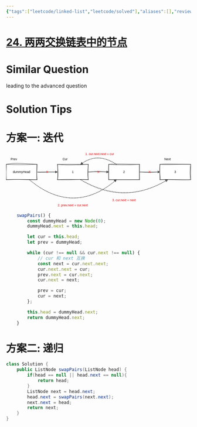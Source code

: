 ```yaml
---
{"tags":["leetcode/linked-list","leetcode/solved"],"aliases":[],"review-dates":[],"dg-publish":true,"difficulty":"medium","date-created":"2023-05-23-Tue, 10:03:40 am","date-modified":"2023-08-07-Mon, 9:42:23 am","permalink":"/programming/basic/leetcode/24. 两两交换链表中的节点/","dgPassFrontmatter":true}
---
```



# [24. 两两交换链表中的节点](https://leetcode.cn/problems/swap-nodes-in-pairs/)

# Similar Question

leading to the advanced question

# Solution Tips

# 方案一: 迭代

<?xml version="1.0" encoding="UTF-8"?>
<!-- Do not edit this file with editors other than draw.io -->
<!DOCTYPE svg PUBLIC "-//W3C//DTD SVG 1.1//EN" "http://www.w3.org/Graphics/SVG/1.1/DTD/svg11.dtd">
<svg xmlns="http://www.w3.org/2000/svg" xmlns:xlink="http://www.w3.org/1999/xlink" version="1.1" width="721px" height="220px" viewBox="-0.5 -0.5 721 220" content="&lt;mxfile host=&quot;Electron&quot; modified=&quot;2023-07-20T05:39:26.884Z&quot; agent=&quot;Mozilla/5.0 (Macintosh; Intel Mac OS X 10_15_7) AppleWebKit/537.36 (KHTML, like Gecko) draw.io/21.6.1 Chrome/112.0.5615.204 Electron/24.6.1 Safari/537.36&quot; etag=&quot;lG67oMFReG5w46vH4qER&quot; version=&quot;21.6.1&quot; type=&quot;device&quot;&gt;&#10;  &lt;diagram id=&quot;fPdCPz9zig7JMJKWcSuN&quot; name=&quot;Page-1&quot;&gt;&#10;    &lt;mxGraphModel dx=&quot;1354&quot; dy=&quot;233&quot; grid=&quot;1&quot; gridSize=&quot;10&quot; guides=&quot;1&quot; tooltips=&quot;1&quot; connect=&quot;1&quot; arrows=&quot;1&quot; fold=&quot;1&quot; page=&quot;0&quot; pageScale=&quot;1&quot; pageWidth=&quot;850&quot; pageHeight=&quot;1100&quot; math=&quot;0&quot; shadow=&quot;0&quot;&gt;&#10;      &lt;root&gt;&#10;        &lt;mxCell id=&quot;0&quot; /&gt;&#10;        &lt;mxCell id=&quot;1&quot; parent=&quot;0&quot; /&gt;&#10;        &lt;mxCell id=&quot;6&quot; value=&quot;&quot; style=&quot;edgeStyle=none;html=1;sketch=1;curveFitting=1;jiggle=2;shadow=0;&quot; parent=&quot;1&quot; source=&quot;2&quot; target=&quot;3&quot; edge=&quot;1&quot;&gt;&#10;          &lt;mxGeometry relative=&quot;1&quot; as=&quot;geometry&quot; /&gt;&#10;        &lt;/mxCell&gt;&#10;        &lt;mxCell id=&quot;2&quot; value=&quot;dummyHead&quot; style=&quot;rounded=0;whiteSpace=wrap;html=1;sketch=1;curveFitting=1;jiggle=2;shadow=0;&quot; parent=&quot;1&quot; vertex=&quot;1&quot;&gt;&#10;          &lt;mxGeometry x=&quot;-160&quot; y=&quot;580&quot; width=&quot;120&quot; height=&quot;60&quot; as=&quot;geometry&quot; /&gt;&#10;        &lt;/mxCell&gt;&#10;        &lt;mxCell id=&quot;7&quot; value=&quot;&quot; style=&quot;edgeStyle=none;html=1;sketch=1;curveFitting=1;jiggle=2;shadow=0;&quot; parent=&quot;1&quot; source=&quot;3&quot; target=&quot;4&quot; edge=&quot;1&quot;&gt;&#10;          &lt;mxGeometry relative=&quot;1&quot; as=&quot;geometry&quot; /&gt;&#10;        &lt;/mxCell&gt;&#10;        &lt;mxCell id=&quot;3&quot; value=&quot;1&quot; style=&quot;rounded=0;whiteSpace=wrap;html=1;sketch=1;curveFitting=1;jiggle=2;shadow=0;&quot; parent=&quot;1&quot; vertex=&quot;1&quot;&gt;&#10;          &lt;mxGeometry x=&quot;40&quot; y=&quot;580&quot; width=&quot;120&quot; height=&quot;60&quot; as=&quot;geometry&quot; /&gt;&#10;        &lt;/mxCell&gt;&#10;        &lt;mxCell id=&quot;8&quot; value=&quot;&quot; style=&quot;edgeStyle=none;html=1;sketch=1;curveFitting=1;jiggle=2;shadow=0;&quot; parent=&quot;1&quot; source=&quot;4&quot; target=&quot;5&quot; edge=&quot;1&quot;&gt;&#10;          &lt;mxGeometry relative=&quot;1&quot; as=&quot;geometry&quot; /&gt;&#10;        &lt;/mxCell&gt;&#10;        &lt;mxCell id=&quot;4&quot; value=&quot;2&quot; style=&quot;rounded=0;whiteSpace=wrap;html=1;sketch=1;curveFitting=1;jiggle=2;shadow=0;&quot; parent=&quot;1&quot; vertex=&quot;1&quot;&gt;&#10;          &lt;mxGeometry x=&quot;240&quot; y=&quot;580&quot; width=&quot;120&quot; height=&quot;60&quot; as=&quot;geometry&quot; /&gt;&#10;        &lt;/mxCell&gt;&#10;        &lt;mxCell id=&quot;5&quot; value=&quot;3&quot; style=&quot;rounded=0;whiteSpace=wrap;html=1;sketch=1;curveFitting=1;jiggle=2;shadow=0;&quot; parent=&quot;1&quot; vertex=&quot;1&quot;&gt;&#10;          &lt;mxGeometry x=&quot;440&quot; y=&quot;580&quot; width=&quot;120&quot; height=&quot;60&quot; as=&quot;geometry&quot; /&gt;&#10;        &lt;/mxCell&gt;&#10;        &lt;mxCell id=&quot;9&quot; value=&quot;Cur&quot; style=&quot;text;html=1;strokeColor=none;fillColor=none;align=center;verticalAlign=middle;whiteSpace=wrap;rounded=0;sketch=1;curveFitting=1;jiggle=2;shadow=0;&quot; parent=&quot;1&quot; vertex=&quot;1&quot;&gt;&#10;          &lt;mxGeometry x=&quot;50&quot; y=&quot;550&quot; width=&quot;40&quot; height=&quot;20&quot; as=&quot;geometry&quot; /&gt;&#10;        &lt;/mxCell&gt;&#10;        &lt;mxCell id=&quot;10&quot; value=&quot;Prev&quot; style=&quot;text;html=1;strokeColor=none;fillColor=none;align=center;verticalAlign=middle;whiteSpace=wrap;rounded=0;sketch=1;curveFitting=1;jiggle=2;shadow=0;&quot; parent=&quot;1&quot; vertex=&quot;1&quot;&gt;&#10;          &lt;mxGeometry x=&quot;-150&quot; y=&quot;550&quot; width=&quot;40&quot; height=&quot;20&quot; as=&quot;geometry&quot; /&gt;&#10;        &lt;/mxCell&gt;&#10;        &lt;mxCell id=&quot;11&quot; value=&quot;Next&quot; style=&quot;text;html=1;strokeColor=none;fillColor=none;align=center;verticalAlign=middle;whiteSpace=wrap;rounded=0;sketch=1;curveFitting=1;jiggle=2;shadow=0;&quot; parent=&quot;1&quot; vertex=&quot;1&quot;&gt;&#10;          &lt;mxGeometry x=&quot;450&quot; y=&quot;550&quot; width=&quot;40&quot; height=&quot;20&quot; as=&quot;geometry&quot; /&gt;&#10;        &lt;/mxCell&gt;&#10;        &lt;mxCell id=&quot;13&quot; value=&quot;X&quot; style=&quot;text;html=1;strokeColor=none;fillColor=none;align=center;verticalAlign=middle;whiteSpace=wrap;rounded=0;fontColor=#FF0000;sketch=1;curveFitting=1;jiggle=2;shadow=0;&quot; parent=&quot;1&quot; vertex=&quot;1&quot;&gt;&#10;          &lt;mxGeometry x=&quot;380&quot; y=&quot;600&quot; width=&quot;40&quot; height=&quot;20&quot; as=&quot;geometry&quot; /&gt;&#10;        &lt;/mxCell&gt;&#10;        &lt;mxCell id=&quot;15&quot; value=&quot;1. cur.next.next = cur&quot; style=&quot;text;html=1;align=center;verticalAlign=middle;whiteSpace=wrap;rounded=0;fontColor=#CC0000;sketch=1;curveFitting=1;jiggle=2;shadow=0;&quot; parent=&quot;1&quot; vertex=&quot;1&quot;&gt;&#10;          &lt;mxGeometry x=&quot;140&quot; y=&quot;530&quot; width=&quot;130&quot; height=&quot;20&quot; as=&quot;geometry&quot; /&gt;&#10;        &lt;/mxCell&gt;&#10;        &lt;mxCell id=&quot;17&quot; value=&quot;&quot; style=&quot;curved=1;endArrow=classic;html=1;fontColor=#CC0000;entryX=0.75;entryY=0;entryDx=0;entryDy=0;exitX=0.25;exitY=0;exitDx=0;exitDy=0;dashed=1;sketch=1;curveFitting=1;jiggle=2;shadow=0;&quot; parent=&quot;1&quot; source=&quot;4&quot; target=&quot;3&quot; edge=&quot;1&quot;&gt;&#10;          &lt;mxGeometry width=&quot;50&quot; height=&quot;50&quot; relative=&quot;1&quot; as=&quot;geometry&quot;&gt;&#10;            &lt;mxPoint x=&quot;520&quot; y=&quot;540&quot; as=&quot;sourcePoint&quot; /&gt;&#10;            &lt;mxPoint x=&quot;290&quot; y=&quot;270&quot; as=&quot;targetPoint&quot; /&gt;&#10;            &lt;Array as=&quot;points&quot;&gt;&#10;              &lt;mxPoint x=&quot;200&quot; y=&quot;530&quot; /&gt;&#10;            &lt;/Array&gt;&#10;          &lt;/mxGeometry&gt;&#10;        &lt;/mxCell&gt;&#10;        &lt;mxCell id=&quot;18&quot; value=&quot;&quot; style=&quot;curved=1;endArrow=classic;html=1;dashed=1;fontColor=#CC0000;exitX=0.75;exitY=1;exitDx=0;exitDy=0;entryX=0.25;entryY=1;entryDx=0;entryDy=0;sketch=1;curveFitting=1;jiggle=2;shadow=0;&quot; parent=&quot;1&quot; source=&quot;2&quot; target=&quot;4&quot; edge=&quot;1&quot;&gt;&#10;          &lt;mxGeometry width=&quot;50&quot; height=&quot;50&quot; relative=&quot;1&quot; as=&quot;geometry&quot;&gt;&#10;            &lt;mxPoint x=&quot;290&quot; y=&quot;620&quot; as=&quot;sourcePoint&quot; /&gt;&#10;            &lt;mxPoint x=&quot;340&quot; y=&quot;570&quot; as=&quot;targetPoint&quot; /&gt;&#10;            &lt;Array as=&quot;points&quot;&gt;&#10;              &lt;mxPoint x=&quot;100&quot; y=&quot;780&quot; /&gt;&#10;            &lt;/Array&gt;&#10;          &lt;/mxGeometry&gt;&#10;        &lt;/mxCell&gt;&#10;        &lt;mxCell id=&quot;19&quot; value=&quot;2. prev.next = cur.next&quot; style=&quot;text;html=1;align=center;verticalAlign=middle;whiteSpace=wrap;rounded=0;fontColor=#CC0000;sketch=1;curveFitting=1;jiggle=2;shadow=0;&quot; parent=&quot;1&quot; vertex=&quot;1&quot;&gt;&#10;          &lt;mxGeometry x=&quot;35&quot; y=&quot;730&quot; width=&quot;130&quot; height=&quot;20&quot; as=&quot;geometry&quot; /&gt;&#10;        &lt;/mxCell&gt;&#10;        &lt;mxCell id=&quot;21&quot; value=&quot;&quot; style=&quot;curved=1;endArrow=classic;html=1;dashed=1;fontColor=#CC0000;exitX=0.75;exitY=1;exitDx=0;exitDy=0;entryX=0.25;entryY=1;entryDx=0;entryDy=0;sketch=1;curveFitting=1;jiggle=2;shadow=0;&quot; parent=&quot;1&quot; source=&quot;3&quot; target=&quot;5&quot; edge=&quot;1&quot;&gt;&#10;          &lt;mxGeometry width=&quot;50&quot; height=&quot;50&quot; relative=&quot;1&quot; as=&quot;geometry&quot;&gt;&#10;            &lt;mxPoint x=&quot;290&quot; y=&quot;620&quot; as=&quot;sourcePoint&quot; /&gt;&#10;            &lt;mxPoint x=&quot;340&quot; y=&quot;570&quot; as=&quot;targetPoint&quot; /&gt;&#10;            &lt;Array as=&quot;points&quot;&gt;&#10;              &lt;mxPoint x=&quot;300&quot; y=&quot;740&quot; /&gt;&#10;            &lt;/Array&gt;&#10;          &lt;/mxGeometry&gt;&#10;        &lt;/mxCell&gt;&#10;        &lt;mxCell id=&quot;23&quot; value=&quot;3. cur.next = next&quot; style=&quot;text;html=1;align=center;verticalAlign=middle;whiteSpace=wrap;rounded=0;fontColor=#CC0000;sketch=1;curveFitting=1;jiggle=2;shadow=0;&quot; parent=&quot;1&quot; vertex=&quot;1&quot;&gt;&#10;          &lt;mxGeometry x=&quot;235&quot; y=&quot;710&quot; width=&quot;130&quot; height=&quot;20&quot; as=&quot;geometry&quot; /&gt;&#10;        &lt;/mxCell&gt;&#10;        &lt;mxCell id=&quot;24&quot; value=&quot;X&quot; style=&quot;text;html=1;strokeColor=none;fillColor=none;align=center;verticalAlign=middle;whiteSpace=wrap;rounded=0;fontColor=#FF0000;sketch=1;curveFitting=1;jiggle=2;shadow=0;&quot; parent=&quot;1&quot; vertex=&quot;1&quot;&gt;&#10;          &lt;mxGeometry x=&quot;180&quot; y=&quot;600&quot; width=&quot;40&quot; height=&quot;20&quot; as=&quot;geometry&quot; /&gt;&#10;        &lt;/mxCell&gt;&#10;        &lt;mxCell id=&quot;25&quot; value=&quot;X&quot; style=&quot;text;html=1;strokeColor=none;fillColor=none;align=center;verticalAlign=middle;whiteSpace=wrap;rounded=0;fontColor=#FF0000;sketch=1;curveFitting=1;jiggle=2;shadow=0;&quot; parent=&quot;1&quot; vertex=&quot;1&quot;&gt;&#10;          &lt;mxGeometry x=&quot;-20&quot; y=&quot;600&quot; width=&quot;40&quot; height=&quot;20&quot; as=&quot;geometry&quot; /&gt;&#10;        &lt;/mxCell&gt;&#10;      &lt;/root&gt;&#10;    &lt;/mxGraphModel&gt;&#10;  &lt;/diagram&gt;&#10;&lt;/mxfile&gt;&#10;"><defs/><g><path d="M 120 80 L 193.63 80" fill="none" stroke="none" pointer-events="stroke"/><path d="M 198.88 80 L 191.88 83.5 L 193.63 80 L 191.88 76.5 Z" fill="none" stroke="none" pointer-events="all"/><path d="M 120 80 M 120 80 C 136.49 85 151.15 78.88 193.63 80 M 120 80 C 144.87 77.9 168.24 80.99 193.63 80" fill="none" stroke="rgb(0, 0, 0)" stroke-linejoin="round" stroke-linecap="round" stroke-miterlimit="10" pointer-events="stroke"/><path d="M 192.12 76.23 C 192.12 76.23 192.12 76.23 192.12 76.23 M 192.12 76.23 C 192.12 76.23 192.12 76.23 192.12 76.23 M 193.82 80.36 C 194.06 79.12 195.77 79.04 195.79 78.1 M 193.82 80.36 C 194.23 79.45 194.9 79.19 195.79 78.1" fill="none" stroke="rgb(0, 0, 0)" stroke-width="0.5" stroke-linejoin="round" stroke-linecap="round" stroke-miterlimit="10" pointer-events="all"/><path d="M 198.88 80 M 198.88 80 C 195.17 79.7 192.93 83.52 191.88 83.5 M 198.88 80 C 197.34 81.68 194.61 82.2 191.88 83.5 M 191.88 83.5 C 192.66 82.3 193.72 81.71 193.63 80 M 191.88 83.5 C 192.66 82.53 193.2 81.73 193.63 80 M 193.63 80 C 192.98 79.41 192.98 77.73 191.88 76.5 M 193.63 80 C 193.54 79.04 193.09 78.09 191.88 76.5 M 191.88 76.5 C 193.91 77.15 194.78 79.92 198.88 80 M 191.88 76.5 C 194.55 78.17 196.43 78.95 198.88 80" fill="none" stroke="rgb(0, 0, 0)" stroke-linejoin="round" stroke-linecap="round" stroke-miterlimit="10" pointer-events="all"/><rect x="0" y="50" width="120" height="60" fill="none" stroke="none" pointer-events="all"/><path d="M 3.19 47.08 L 118.33 51.43 L 123.53 107.48 L 1.88 107.52" fill="rgb(255, 255, 255)" stroke="none" pointer-events="all"/><path d="M 0 50 C 26.92 45.15 44.29 45.44 120 50 M 0 50 C 27.56 50.93 54.58 52.28 120 50 M 120 50 C 118.96 68.74 118.38 83.46 120 110 M 120 50 C 119.96 74.34 117.31 98.75 120 110 M 120 110 C 87.36 112.08 53.79 106.91 0 110 M 120 110 C 81.57 108.88 45.75 108.65 0 110 M 0 110 C -4.03 86.78 1.92 59.94 0 50 M 0 110 C 0.12 94.36 -0.9 76.19 0 50" fill="none" stroke="rgb(0, 0, 0)" stroke-linejoin="round" stroke-linecap="round" stroke-miterlimit="10" pointer-events="all"/><g transform="translate(-0.5 -0.5)"><switch><foreignObject pointer-events="none" width="100%" height="100%" requiredFeatures="http://www.w3.org/TR/SVG11/feature#Extensibility" style="overflow: visible; text-align: left;"><div xmlns="http://www.w3.org/1999/xhtml" style="display: flex; align-items: unsafe center; justify-content: unsafe center; width: 118px; height: 1px; padding-top: 80px; margin-left: 1px;"><div data-drawio-colors="color: rgb(0, 0, 0); " style="box-sizing: border-box; font-size: 0px; text-align: center;"><div style="display: inline-block; font-size: 12px; font-family: Helvetica; color: rgb(0, 0, 0); line-height: 1.2; pointer-events: all; white-space: normal; overflow-wrap: normal;">dummyHead</div></div></div></foreignObject><text x="60" y="84" fill="rgb(0, 0, 0)" font-family="Helvetica" font-size="12px" text-anchor="middle">dummyHead</text></switch></g><path d="M 320 80 L 393.63 80" fill="none" stroke="none" pointer-events="stroke"/><path d="M 398.88 80 L 391.88 83.5 L 393.63 80 L 391.88 76.5 Z" fill="none" stroke="none" pointer-events="all"/><path d="M 320 80 M 320 80 C 334.2 81.16 346.51 75.43 393.63 80 M 320 80 C 348.56 77.44 376.38 78.97 393.63 80" fill="none" stroke="rgb(0, 0, 0)" stroke-linejoin="round" stroke-linecap="round" stroke-miterlimit="10" pointer-events="stroke"/><path d="M 391.98 76.39 C 391.98 76.39 391.98 76.39 391.98 76.39 M 391.98 76.39 C 391.98 76.39 391.98 76.39 391.98 76.39 M 393.68 80.52 C 394.72 80.25 394.56 78.94 395.65 78.26 M 393.68 80.52 C 394.41 79.65 394.69 79.38 395.65 78.26" fill="none" stroke="rgb(0, 0, 0)" stroke-width="0.5" stroke-linejoin="round" stroke-linecap="round" stroke-miterlimit="10" pointer-events="all"/><path d="M 398.88 80 M 398.88 80 C 398.09 80.48 394.54 82.21 391.88 83.5 M 398.88 80 C 396.55 80.39 394.34 81.75 391.88 83.5 M 391.88 83.5 C 392.03 82.5 393.19 81.25 393.63 80 M 391.88 83.5 C 391.97 82.66 392.5 81.97 393.63 80 M 393.63 80 C 393.44 78.3 392.06 77.04 391.88 76.5 M 393.63 80 C 392.93 78.62 392.33 77.69 391.88 76.5 M 391.88 76.5 C 395.68 79.12 397.98 77.98 398.88 80 M 391.88 76.5 C 393.66 78.27 396.07 79.2 398.88 80" fill="none" stroke="rgb(0, 0, 0)" stroke-linejoin="round" stroke-linecap="round" stroke-miterlimit="10" pointer-events="all"/><rect x="200" y="50" width="120" height="60" fill="none" stroke="none" pointer-events="all"/><path d="M 198.24 51.54 L 318.56 46.86 L 319.18 112.53 L 201.06 111.49" fill="rgb(255, 255, 255)" stroke="none" pointer-events="all"/><path d="M 200 50 C 224.64 52.99 247.65 53.68 320 50 M 200 50 C 234.59 49.91 273.4 49.69 320 50 M 320 50 C 319.73 67.19 316.88 81.35 320 110 M 320 50 C 318.63 72.4 317.77 94.88 320 110 M 320 110 C 290.76 106.77 257.76 112.6 200 110 M 320 110 C 279.15 109.64 236.46 107.18 200 110 M 200 110 C 201.79 90.29 200.8 70.63 200 50 M 200 110 C 202.7 97.1 202.01 81.53 200 50" fill="none" stroke="rgb(0, 0, 0)" stroke-linejoin="round" stroke-linecap="round" stroke-miterlimit="10" pointer-events="all"/><g transform="translate(-0.5 -0.5)"><switch><foreignObject pointer-events="none" width="100%" height="100%" requiredFeatures="http://www.w3.org/TR/SVG11/feature#Extensibility" style="overflow: visible; text-align: left;"><div xmlns="http://www.w3.org/1999/xhtml" style="display: flex; align-items: unsafe center; justify-content: unsafe center; width: 118px; height: 1px; padding-top: 80px; margin-left: 201px;"><div data-drawio-colors="color: rgb(0, 0, 0); " style="box-sizing: border-box; font-size: 0px; text-align: center;"><div style="display: inline-block; font-size: 12px; font-family: Helvetica; color: rgb(0, 0, 0); line-height: 1.2; pointer-events: all; white-space: normal; overflow-wrap: normal;">1</div></div></div></foreignObject><text x="260" y="84" fill="rgb(0, 0, 0)" font-family="Helvetica" font-size="12px" text-anchor="middle">1</text></switch></g><path d="M 520 80 L 593.63 80" fill="none" stroke="none" pointer-events="stroke"/><path d="M 598.88 80 L 591.88 83.5 L 593.63 80 L 591.88 76.5 Z" fill="none" stroke="none" pointer-events="all"/><path d="M 520 80 M 520 80 C 531.92 80.26 549.87 82.94 593.63 80 M 520 80 C 537.53 79.92 559.08 79.89 593.63 80" fill="none" stroke="rgb(0, 0, 0)" stroke-linejoin="round" stroke-linecap="round" stroke-miterlimit="10" pointer-events="stroke"/><path d="M 591.84 76.55 C 591.84 76.55 591.84 76.55 591.84 76.55 M 591.84 76.55 C 591.84 76.55 591.84 76.55 591.84 76.55 M 594.2 79.93 C 594.88 79.34 594.6 78.95 595.51 78.42 M 594.2 79.93 C 594.49 79.72 594.83 79.14 595.51 78.42" fill="none" stroke="rgb(0, 0, 0)" stroke-width="0.5" stroke-linejoin="round" stroke-linecap="round" stroke-miterlimit="10" pointer-events="all"/><path d="M 598.88 80 M 598.88 80 C 597.88 81.25 596.14 80.89 591.88 83.5 M 598.88 80 C 595.62 80.67 593.93 82.87 591.88 83.5 M 591.88 83.5 C 592.82 82.69 592.52 82.36 593.63 80 M 591.88 83.5 C 592.56 82.09 593.42 80.81 593.63 80 M 593.63 80 C 592.82 79.44 593.55 77.74 591.88 76.5 M 593.63 80 C 593.45 78.83 593.05 78.61 591.88 76.5 M 591.88 76.5 C 593.06 77.27 595.4 77.77 598.88 80 M 591.88 76.5 C 594.33 78.1 595.71 77.61 598.88 80" fill="none" stroke="rgb(0, 0, 0)" stroke-linejoin="round" stroke-linecap="round" stroke-miterlimit="10" pointer-events="all"/><rect x="400" y="50" width="120" height="60" fill="none" stroke="none" pointer-events="all"/><path d="M 401.29 48 L 518.78 50.28 L 522.83 109.59 L 400.25 107.46" fill="rgb(255, 255, 255)" stroke="none" pointer-events="all"/><path d="M 400 50 C 422.35 48.04 451.01 49.12 520 50 M 400 50 C 445.62 53.69 488.22 51.91 520 50 M 520 50 C 518.1 65.65 520.97 87.24 520 110 M 520 50 C 521.3 70.45 518.23 91.01 520 110 M 520 110 C 494.16 109.46 469.74 110.29 400 110 M 520 110 C 472.72 110.41 423.17 109.72 400 110 M 400 110 C 399.61 93.81 399.68 73.32 400 50 M 400 110 C 398.88 87.85 398.52 62.86 400 50" fill="none" stroke="rgb(0, 0, 0)" stroke-linejoin="round" stroke-linecap="round" stroke-miterlimit="10" pointer-events="all"/><g transform="translate(-0.5 -0.5)"><switch><foreignObject pointer-events="none" width="100%" height="100%" requiredFeatures="http://www.w3.org/TR/SVG11/feature#Extensibility" style="overflow: visible; text-align: left;"><div xmlns="http://www.w3.org/1999/xhtml" style="display: flex; align-items: unsafe center; justify-content: unsafe center; width: 118px; height: 1px; padding-top: 80px; margin-left: 401px;"><div data-drawio-colors="color: rgb(0, 0, 0); " style="box-sizing: border-box; font-size: 0px; text-align: center;"><div style="display: inline-block; font-size: 12px; font-family: Helvetica; color: rgb(0, 0, 0); line-height: 1.2; pointer-events: all; white-space: normal; overflow-wrap: normal;">2</div></div></div></foreignObject><text x="460" y="84" fill="rgb(0, 0, 0)" font-family="Helvetica" font-size="12px" text-anchor="middle">2</text></switch></g><rect x="600" y="50" width="120" height="60" fill="none" stroke="none" pointer-events="all"/><path d="M 596.34 52.46 L 719.01 53.71 L 718.47 106.64 L 599.43 111.43" fill="rgb(255, 255, 255)" stroke="none" pointer-events="all"/><path d="M 600 50 C 620.07 47.88 646.37 49.36 720 50 M 600 50 C 628.65 52.67 659.04 49.32 720 50 M 720 50 C 716.47 72.1 717.06 93.14 720 110 M 720 50 C 719.96 68.5 718.69 87.15 720 110 M 720 110 C 673.56 112.16 633.71 107.98 600 110 M 720 110 C 690.3 111.17 661.88 108.25 600 110 M 600 110 C 603.03 97.33 596.16 84.01 600 50 M 600 110 C 599.06 90.59 599.03 72.2 600 50" fill="none" stroke="rgb(0, 0, 0)" stroke-linejoin="round" stroke-linecap="round" stroke-miterlimit="10" pointer-events="all"/><g transform="translate(-0.5 -0.5)"><switch><foreignObject pointer-events="none" width="100%" height="100%" requiredFeatures="http://www.w3.org/TR/SVG11/feature#Extensibility" style="overflow: visible; text-align: left;"><div xmlns="http://www.w3.org/1999/xhtml" style="display: flex; align-items: unsafe center; justify-content: unsafe center; width: 118px; height: 1px; padding-top: 80px; margin-left: 601px;"><div data-drawio-colors="color: rgb(0, 0, 0); " style="box-sizing: border-box; font-size: 0px; text-align: center;"><div style="display: inline-block; font-size: 12px; font-family: Helvetica; color: rgb(0, 0, 0); line-height: 1.2; pointer-events: all; white-space: normal; overflow-wrap: normal;">3</div></div></div></foreignObject><text x="660" y="84" fill="rgb(0, 0, 0)" font-family="Helvetica" font-size="12px" text-anchor="middle">3</text></switch></g><rect x="210" y="20" width="40" height="20" fill="none" stroke="none" pointer-events="all"/><g transform="translate(-0.5 -0.5)"><switch><foreignObject pointer-events="none" width="100%" height="100%" requiredFeatures="http://www.w3.org/TR/SVG11/feature#Extensibility" style="overflow: visible; text-align: left;"><div xmlns="http://www.w3.org/1999/xhtml" style="display: flex; align-items: unsafe center; justify-content: unsafe center; width: 38px; height: 1px; padding-top: 30px; margin-left: 211px;"><div data-drawio-colors="color: rgb(0, 0, 0); " style="box-sizing: border-box; font-size: 0px; text-align: center;"><div style="display: inline-block; font-size: 12px; font-family: Helvetica; color: rgb(0, 0, 0); line-height: 1.2; pointer-events: all; white-space: normal; overflow-wrap: normal;">Cur</div></div></div></foreignObject><text x="230" y="34" fill="rgb(0, 0, 0)" font-family="Helvetica" font-size="12px" text-anchor="middle">Cur</text></switch></g><rect x="10" y="20" width="40" height="20" fill="none" stroke="none" pointer-events="all"/><g transform="translate(-0.5 -0.5)"><switch><foreignObject pointer-events="none" width="100%" height="100%" requiredFeatures="http://www.w3.org/TR/SVG11/feature#Extensibility" style="overflow: visible; text-align: left;"><div xmlns="http://www.w3.org/1999/xhtml" style="display: flex; align-items: unsafe center; justify-content: unsafe center; width: 38px; height: 1px; padding-top: 30px; margin-left: 11px;"><div data-drawio-colors="color: rgb(0, 0, 0); " style="box-sizing: border-box; font-size: 0px; text-align: center;"><div style="display: inline-block; font-size: 12px; font-family: Helvetica; color: rgb(0, 0, 0); line-height: 1.2; pointer-events: all; white-space: normal; overflow-wrap: normal;">Prev</div></div></div></foreignObject><text x="30" y="34" fill="rgb(0, 0, 0)" font-family="Helvetica" font-size="12px" text-anchor="middle">Prev</text></switch></g><rect x="610" y="20" width="40" height="20" fill="none" stroke="none" pointer-events="all"/><g transform="translate(-0.5 -0.5)"><switch><foreignObject pointer-events="none" width="100%" height="100%" requiredFeatures="http://www.w3.org/TR/SVG11/feature#Extensibility" style="overflow: visible; text-align: left;"><div xmlns="http://www.w3.org/1999/xhtml" style="display: flex; align-items: unsafe center; justify-content: unsafe center; width: 38px; height: 1px; padding-top: 30px; margin-left: 611px;"><div data-drawio-colors="color: rgb(0, 0, 0); " style="box-sizing: border-box; font-size: 0px; text-align: center;"><div style="display: inline-block; font-size: 12px; font-family: Helvetica; color: rgb(0, 0, 0); line-height: 1.2; pointer-events: all; white-space: normal; overflow-wrap: normal;">Next</div></div></div></foreignObject><text x="630" y="34" fill="rgb(0, 0, 0)" font-family="Helvetica" font-size="12px" text-anchor="middle">Next</text></switch></g><rect x="540" y="70" width="40" height="20" fill="none" stroke="none" pointer-events="all"/><g transform="translate(-0.5 -0.5)"><switch><foreignObject pointer-events="none" width="100%" height="100%" requiredFeatures="http://www.w3.org/TR/SVG11/feature#Extensibility" style="overflow: visible; text-align: left;"><div xmlns="http://www.w3.org/1999/xhtml" style="display: flex; align-items: unsafe center; justify-content: unsafe center; width: 38px; height: 1px; padding-top: 80px; margin-left: 541px;"><div data-drawio-colors="color: #FF0000; " style="box-sizing: border-box; font-size: 0px; text-align: center;"><div style="display: inline-block; font-size: 12px; font-family: Helvetica; color: rgb(255, 0, 0); line-height: 1.2; pointer-events: all; white-space: normal; overflow-wrap: normal;">X</div></div></div></foreignObject><text x="560" y="84" fill="#FF0000" font-family="Helvetica" font-size="12px" text-anchor="middle">X</text></switch></g><rect x="300" y="0" width="130" height="20" fill="none" stroke="none" pointer-events="all"/><g transform="translate(-0.5 -0.5)"><switch><foreignObject pointer-events="none" width="100%" height="100%" requiredFeatures="http://www.w3.org/TR/SVG11/feature#Extensibility" style="overflow: visible; text-align: left;"><div xmlns="http://www.w3.org/1999/xhtml" style="display: flex; align-items: unsafe center; justify-content: unsafe center; width: 128px; height: 1px; padding-top: 10px; margin-left: 301px;"><div data-drawio-colors="color: #CC0000; " style="box-sizing: border-box; font-size: 0px; text-align: center;"><div style="display: inline-block; font-size: 12px; font-family: Helvetica; color: rgb(204, 0, 0); line-height: 1.2; pointer-events: all; white-space: normal; overflow-wrap: normal;">1. cur.next.next = cur</div></div></div></foreignObject><text x="365" y="14" fill="#CC0000" font-family="Helvetica" font-size="12px" text-anchor="middle">1. cur.next.next = cur</text></switch></g><path d="M 430 50 Q 360 0 295.18 46.3" fill="none" stroke="none" pointer-events="stroke"/><path d="M 290.91 49.35 L 294.57 42.43 L 295.18 46.3 L 298.64 48.13 Z" fill="none" stroke="none" pointer-events="all"/><path d="M 430 50 M 430 50 C 379.79 17.12 337.33 17.76 295.18 46.3 M 430 50 C 382.06 19.94 339.86 15.63 295.18 46.3" fill="none" stroke="rgb(0, 0, 0)" stroke-linejoin="round" stroke-linecap="round" stroke-miterlimit="10" stroke-dasharray="3 3" pointer-events="stroke"/><path d="M 294.75 42.22 C 294.75 42.22 294.75 42.22 294.75 42.22 M 294.75 42.22 C 294.75 42.22 294.75 42.22 294.75 42.22 M 292.52 50.88 C 294.06 48.89 294.8 49.65 295.8 47.11 M 292.52 50.88 C 293.7 49.52 294.99 48.79 295.8 47.11" fill="none" stroke="rgb(0, 0, 0)" stroke-width="0.5" stroke-linejoin="round" stroke-linecap="round" stroke-miterlimit="10" pointer-events="all"/><path d="M 290.91 49.35 M 290.91 49.35 C 292.67 47.85 294.02 46.08 294.57 42.43 M 290.91 49.35 C 291.59 46.94 293.22 44.54 294.57 42.43 M 294.57 42.43 C 294.76 43.19 295.27 43.89 295.18 46.3 M 294.57 42.43 C 294.87 43.5 295.1 44.95 295.18 46.3 M 295.18 46.3 C 295.6 46.05 297.19 46.75 298.64 48.13 M 295.18 46.3 C 296.29 46.85 297.41 47.87 298.64 48.13 M 298.64 48.13 C 297.16 48.75 295.35 47.69 290.91 49.35 M 298.64 48.13 C 296.35 48.82 292.83 49.07 290.91 49.35" fill="none" stroke="rgb(0, 0, 0)" stroke-linejoin="round" stroke-linecap="round" stroke-miterlimit="10" pointer-events="all"/><path d="M 90 110 Q 260 250 425.08 114.05" fill="none" stroke="none" pointer-events="stroke"/><path d="M 429.14 110.71 L 425.96 117.86 L 425.08 114.05 L 421.51 112.46 Z" fill="none" stroke="none" pointer-events="all"/><path d="M 90 110 M 90 110 C 199.79 204.47 318.77 204.72 425.08 114.05 M 90 110 C 199.68 201.27 314.57 208.19 425.08 114.05" fill="none" stroke="rgb(0, 0, 0)" stroke-linejoin="round" stroke-linecap="round" stroke-miterlimit="10" stroke-dasharray="3 3" pointer-events="stroke"/><path d="M 421.41 112.57 C 421.41 112.57 421.41 112.57 421.41 112.57 M 421.41 112.57 C 421.41 112.57 421.41 112.57 421.41 112.57 M 425.09 114.44 C 426.6 113.44 426.89 111.4 428.37 110.67 M 425.09 114.44 C 425.79 113.02 427.44 112.27 428.37 110.67" fill="none" stroke="rgb(0, 0, 0)" stroke-width="0.5" stroke-linejoin="round" stroke-linecap="round" stroke-miterlimit="10" pointer-events="all"/><path d="M 429.14 110.71 M 429.14 110.71 C 428.11 114.61 425.76 115.34 425.96 117.86 M 429.14 110.71 C 428.65 112.98 427.3 115.87 425.96 117.86 M 425.96 117.86 C 424.99 116.22 425.22 115.22 425.08 114.05 M 425.96 117.86 C 425.34 116.73 425.23 115.95 425.08 114.05 M 425.08 114.05 C 424.5 113.76 423.16 112.78 421.51 112.46 M 425.08 114.05 C 424.33 113.36 423.29 112.87 421.51 112.46 M 421.51 112.46 C 425.34 110.87 425.32 111.04 429.14 110.71 M 421.51 112.46 C 423.71 112.37 426.03 111.92 429.14 110.71" fill="none" stroke="rgb(0, 0, 0)" stroke-linejoin="round" stroke-linecap="round" stroke-miterlimit="10" pointer-events="all"/><rect x="195" y="200" width="130" height="20" fill="none" stroke="none" pointer-events="all"/><g transform="translate(-0.5 -0.5)"><switch><foreignObject pointer-events="none" width="100%" height="100%" requiredFeatures="http://www.w3.org/TR/SVG11/feature#Extensibility" style="overflow: visible; text-align: left;"><div xmlns="http://www.w3.org/1999/xhtml" style="display: flex; align-items: unsafe center; justify-content: unsafe center; width: 128px; height: 1px; padding-top: 210px; margin-left: 196px;"><div data-drawio-colors="color: #CC0000; " style="box-sizing: border-box; font-size: 0px; text-align: center;"><div style="display: inline-block; font-size: 12px; font-family: Helvetica; color: rgb(204, 0, 0); line-height: 1.2; pointer-events: all; white-space: normal; overflow-wrap: normal;">2. prev.next = cur.next</div></div></div></foreignObject><text x="260" y="214" fill="#CC0000" font-family="Helvetica" font-size="12px" text-anchor="middle">2. prev.next = cur.ne...</text></switch></g><path d="M 290 110 Q 460 210 624.51 113.23" fill="none" stroke="none" pointer-events="stroke"/><path d="M 629.04 110.57 L 624.78 117.13 L 624.51 113.23 L 621.23 111.1 Z" fill="none" stroke="none" pointer-events="all"/><path d="M 290 110 M 290 110 C 399.79 178.13 514.04 178.93 624.51 113.23 M 290 110 C 406.89 175.36 514.19 177.94 624.51 113.23" fill="none" stroke="rgb(0, 0, 0)" stroke-linejoin="round" stroke-linecap="round" stroke-miterlimit="10" stroke-dasharray="3 3" pointer-events="stroke"/><path d="M 621.09 111.26 C 621.09 111.26 621.09 111.26 621.09 111.26 M 621.09 111.26 C 621.09 111.26 621.09 111.26 621.09 111.26 M 624.77 113.13 C 625.47 112.45 625.92 111.12 626.74 110.86 M 624.77 113.13 C 625.73 112.35 625.99 111.51 626.74 110.86" fill="none" stroke="rgb(0, 0, 0)" stroke-width="0.5" stroke-linejoin="round" stroke-linecap="round" stroke-miterlimit="10" pointer-events="all"/><path d="M 629.04 110.57 M 629.04 110.57 C 629.39 112.78 626.71 115.58 624.78 117.13 M 629.04 110.57 C 627.99 112.09 626.78 115.66 624.78 117.13 M 624.78 117.13 C 624.23 115.34 624.99 114.16 624.51 113.23 M 624.78 117.13 C 624.79 115.85 624.82 114.97 624.51 113.23 M 624.51 113.23 C 622.75 112.6 622.78 112.34 621.23 111.1 M 624.51 113.23 C 623.42 113.07 623.17 112.45 621.23 111.1 M 621.23 111.1 C 622.98 109.85 627.82 109.37 629.04 110.57 M 621.23 111.1 C 623.88 111.41 624.27 111.65 629.04 110.57" fill="none" stroke="rgb(0, 0, 0)" stroke-linejoin="round" stroke-linecap="round" stroke-miterlimit="10" pointer-events="all"/><rect x="395" y="180" width="130" height="20" fill="none" stroke="none" pointer-events="all"/><g transform="translate(-0.5 -0.5)"><switch><foreignObject pointer-events="none" width="100%" height="100%" requiredFeatures="http://www.w3.org/TR/SVG11/feature#Extensibility" style="overflow: visible; text-align: left;"><div xmlns="http://www.w3.org/1999/xhtml" style="display: flex; align-items: unsafe center; justify-content: unsafe center; width: 128px; height: 1px; padding-top: 190px; margin-left: 396px;"><div data-drawio-colors="color: #CC0000; " style="box-sizing: border-box; font-size: 0px; text-align: center;"><div style="display: inline-block; font-size: 12px; font-family: Helvetica; color: rgb(204, 0, 0); line-height: 1.2; pointer-events: all; white-space: normal; overflow-wrap: normal;">3. cur.next = next</div></div></div></foreignObject><text x="460" y="194" fill="#CC0000" font-family="Helvetica" font-size="12px" text-anchor="middle">3. cur.next = next</text></switch></g><rect x="340" y="70" width="40" height="20" fill="none" stroke="none" pointer-events="all"/><g transform="translate(-0.5 -0.5)"><switch><foreignObject pointer-events="none" width="100%" height="100%" requiredFeatures="http://www.w3.org/TR/SVG11/feature#Extensibility" style="overflow: visible; text-align: left;"><div xmlns="http://www.w3.org/1999/xhtml" style="display: flex; align-items: unsafe center; justify-content: unsafe center; width: 38px; height: 1px; padding-top: 80px; margin-left: 341px;"><div data-drawio-colors="color: #FF0000; " style="box-sizing: border-box; font-size: 0px; text-align: center;"><div style="display: inline-block; font-size: 12px; font-family: Helvetica; color: rgb(255, 0, 0); line-height: 1.2; pointer-events: all; white-space: normal; overflow-wrap: normal;">X</div></div></div></foreignObject><text x="360" y="84" fill="#FF0000" font-family="Helvetica" font-size="12px" text-anchor="middle">X</text></switch></g><rect x="140" y="70" width="40" height="20" fill="none" stroke="none" pointer-events="all"/><g transform="translate(-0.5 -0.5)"><switch><foreignObject pointer-events="none" width="100%" height="100%" requiredFeatures="http://www.w3.org/TR/SVG11/feature#Extensibility" style="overflow: visible; text-align: left;"><div xmlns="http://www.w3.org/1999/xhtml" style="display: flex; align-items: unsafe center; justify-content: unsafe center; width: 38px; height: 1px; padding-top: 80px; margin-left: 141px;"><div data-drawio-colors="color: #FF0000; " style="box-sizing: border-box; font-size: 0px; text-align: center;"><div style="display: inline-block; font-size: 12px; font-family: Helvetica; color: rgb(255, 0, 0); line-height: 1.2; pointer-events: all; white-space: normal; overflow-wrap: normal;">X</div></div></div></foreignObject><text x="160" y="84" fill="#FF0000" font-family="Helvetica" font-size="12px" text-anchor="middle">X</text></switch></g></g><switch><g requiredFeatures="http://www.w3.org/TR/SVG11/feature#Extensibility"/><a transform="translate(0,-5)" xlink:href="https://www.drawio.com/doc/faq/svg-export-text-problems" target="_blank"><text text-anchor="middle" font-size="10px" x="50%" y="100%">Text is not SVG - cannot display</text></a></switch></svg>

```js
    swapPairs() {
        const dummyHead = new Node(0);
        dummyHead.next = this.head;

        let cur = this.head;
        let prev = dummyHead;

        while (cur !== null && cur.next !== null) {
            // cur 和 next 互换
            const next = cur.next.next;
            cur.next.next = cur;
            prev.next = cur.next;
            cur.next = next;

            prev = cur;
            cur = next;
        };

        this.head = dummyHead.next;
        return dummyHead.next;
    }
```

# 方案二: 递归

```java
class Solution {
    public ListNode swapPairs(ListNode head) {
        if(head == null || head.next == null){
            return head;
        }
        ListNode next = head.next;
        head.next = swapPairs(next.next);
        next.next = head;
        return next;
    }
}
```
